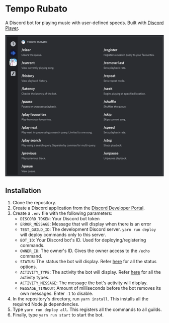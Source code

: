 # Tempo Rubato

A Discord bot for playing music with user-defined speeds. Built with [Discord Player](https://discord-player.js.org/).

![List of commands](commands.png)

## Installation
1. Clone the repository.
2. Create a Discord application from the [Discord Developer Portal](https://discord.com/developers).
3. Create a `.env` file with the following parameters:
    - `DISCORD_TOKEN`: Your Discord bot token
    - `ERROR_MESSAGE`: Message that will display when there is an error
    - `TEST_GUILD_ID`: The development Discord server. `yarn run deploy` will deploy commands only to this server.
    - `BOT_ID`: Your Discord bot's ID. Used for deploying/registering commands.
    - `OWNER_ID`: The owner's ID. Gives the owner access to the `/echo` command.
    - `STATUS`: The status the bot will display. Refer [here](https://old.discordjs.dev/#/docs/discord.js/14.11.0/typedef/PresenceStatusData) for all the status options.
    - `ACTIVITY_TYPE`: The activity the bot will display. Refer [here](https://discord-api-types.dev/api/discord-api-types-v10/enum/ActivityType) for all the activity types.
    - `ACTIVITY_MESSAGE`: The message the bot's activity will display.
    - `MESSAGE_TIMEOUT`: Amount of milliseconds before the bot removes its own messages. Enter `-1` to disable.
4. In the repository's directory, run `yarn install`. This installs all the required Node.js dependencies.
5. Type `yarn run deploy all`. This registers all the commands to all guilds.
6. Finally, type `yarn run start` to start the bot.
